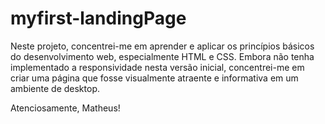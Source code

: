 # myfirst-landingPage

Neste projeto, concentrei-me em aprender e aplicar os princípios básicos do desenvolvimento web, especialmente HTML e CSS. Embora não tenha implementado a responsividade nesta versão inicial, concentrei-me em criar uma página que fosse visualmente atraente e informativa em um ambiente de desktop.


Atenciosamente,
Matheus!
